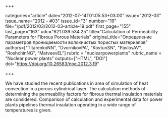+++

categories="article"
date="2012-07-14T01:05:53+03:00"
issue="2012-03"
issue_name="2012 - #03"
issue_id="3"
number="19"
file="/pdf/2012/03/2012-03-article-19.pdf"
first_page="155"
last_page="163"
udc="621.039.534.25"
title="Calculation of Permeability Parameters for Fibrous Porous Materials"
original_title="Определение параметров проницаемости волокнистых пористых материалов"
authors=["TitarenkoNN", "DvornikovPA", "KovtunSN", "PavlovAV", "RoshchinNG", "MatveevEL"]
rubric = "nuclearpowerplants"
rubric_name = "Nuclear power plants"
outputs=["HTML", "DOI"]
doi="https://doi.org/10.26583/npe.2012.3.19"

+++

We have studied the recent publications in area of simulation of heat convection in a porous cylindrical layer. The calculation methods of determining the permeability factors for fibrous thermal insulation materials are considered. Comparison of calculation and experimental data for power plants pipelines thermal insulation operating in a wide range of temperatures is given.